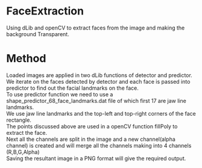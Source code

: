 # FaceExtraction
Using dLib and openCV  to extract faces from the image and making the background Transparent.

# Method
Loaded images are applied in two dLib functions of detector and predictor.
<br/>
We iterate on the faces detected by detector and each face is passed into predictor to find out the facial landmarks on the face.
<br/>
To use predictor function we need to use a shape_predictor_68_face_landmarks.dat file of which first 17 are jaw line landmarks.
<br/>
We use jaw line landmarks and the top-left and top-right corners of the face rectangle. 
<br/>
The points discussed above are used in a openCV function fillPoly to extract the face.
<br/>
Next all the channels are split in the image and a new channel(alpha channel) is created and will merge all the channels making
into 4 channels (R,B,G,Alpha)
<br/>
Saving the resultant image in a PNG format will give the required output.
